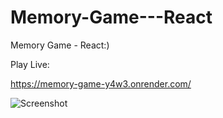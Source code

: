 # Memory-Game---React
Memory Game - React:)

Play Live:

https://memory-game-y4w3.onrender.com/

![Screenshot](https://user-images.githubusercontent.com/93940739/212348157-7222dedf-59f7-45be-8c38-ebf7f5a087cc.png)
